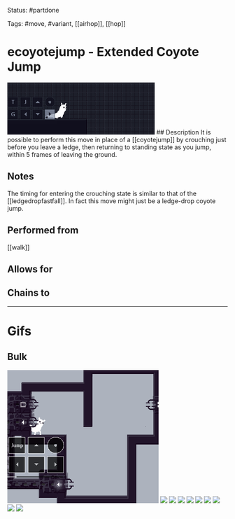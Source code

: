 Status: #partdone

Tags: #move, #variant, [[airhop]], [[hop]]

# ecoyotejump - Extended Coyote Jump
<img src=https://raw.githubusercontent.com/LauraHannah44/Rain-World-Movement/main/Files/ecoyotejump_header.gif>
## Description
It is possible to perform this move in place of a [[coyotejump]] by crouching just before you leave a ledge, then returning to standing state as you jump, within 5 frames of leaving the ground.

## Notes
The timing for entering the crouching state is similar to that of the [[ledgedropfastfall]]. In fact this move might just be a ledge-drop coyote jump.

## Performed from
[[walk]]

## Allows for


## Chains to


___
# Gifs
## Bulk
<img src=https://raw.githubusercontent.com/LauraHannah44/Rain-World-Movement/main/Files/ecoyotejump_0.gif>
<img src=https://raw.githubusercontent.com/LauraHannah44/Rain-World-Movement/main/Files/ecoyotejump_1.gif>
<img src=https://raw.githubusercontent.com/LauraHannah44/Rain-World-Movement/main/Files/ecoyotejump_2.gif>
<img src=https://raw.githubusercontent.com/LauraHannah44/Rain-World-Movement/main/Files/ecoyotejump_3.gif>
<img src=https://raw.githubusercontent.com/LauraHannah44/Rain-World-Movement/main/Files/ecoyotejump_4.gif>
<img src=https://raw.githubusercontent.com/LauraHannah44/Rain-World-Movement/main/Files/ecoyotejump_5.gif>
<img src=https://raw.githubusercontent.com/LauraHannah44/Rain-World-Movement/main/Files/ecoyotejump_6.gif>
<img src=https://raw.githubusercontent.com/LauraHannah44/Rain-World-Movement/main/Files/ecoyotejump_7.gif>
<img src=https://raw.githubusercontent.com/LauraHannah44/Rain-World-Movement/main/Files/ecoyotejump_8.gif>
<img src=https://raw.githubusercontent.com/LauraHannah44/Rain-World-Movement/main/Files/ecoyotejump_9.gif>
